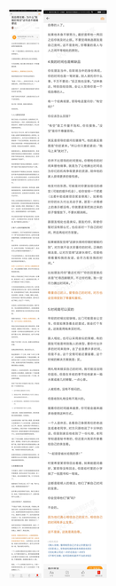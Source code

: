 ![](../../images/2017年10月/GX1019高自尊攻略：为什么“我随时有空”这句话不能随便说.jpg)
![](../../images/2017年10月/GX1019高自尊攻略：为什么“我随时有空”这句话不能随便说2.jpg)
